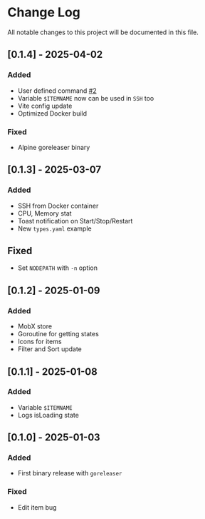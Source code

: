 
# Change Log
All notable changes to this project will be documented in this file.

## [0.1.4] - 2025-04-02
### Added
- User defined command [#2](https://github.com/aceberg/AnyAppStart/issues/2)
- Variable `$ITEMNAME` now can be used in `SSH` too
- Vite config update
- Optimized Docker build

### Fixed
- Alpine goreleaser binary

## [0.1.3] - 2025-03-07
### Added
- SSH from Docker container
- CPU, Memory stat
- Toast notification on Start/Stop/Restart
- New `types.yaml` example

## Fixed
- Set `NODEPATH` with `-n` option

## [0.1.2] - 2025-01-09
### Added
- MobX store
- Goroutine for getting states
- Icons for items
- Filter and Sort update

## [0.1.1] - 2025-01-08
### Added
- Variable `$ITEMNAME`
- Logs isLoading state

## [0.1.0] - 2025-01-03
### Added
- First binary release with `goreleaser`

### Fixed
- Edit item bug